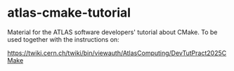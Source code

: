 # atlas-cmake-tutorial

Material for the ATLAS software developers' tutorial about CMake. To be used
together with the instructions on:

https://twiki.cern.ch/twiki/bin/viewauth/AtlasComputing/DevTutPract2025CMake
